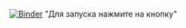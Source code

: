 [![Binder](https://mybinder.org/badge_logo.svg)](https://mybinder.org/v2/gh/alexkvereng/DOP/HEAD) "Для запуска нажмите на кнопку"